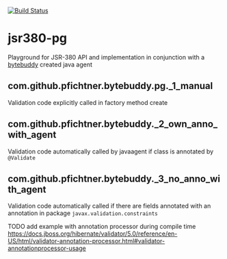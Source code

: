 [![Build Status](https://travis-ci.org/pfichtner/jsr380-pg.svg?branch=master)](https://travis-ci.org/pfichtner/jsr380-pg)

# jsr380-pg

Playground for JSR-380 API and implementation in conjunction with a [bytebuddy](https://bytebuddy.net/) created java agent

com.github.pfichtner.bytebuddy.pg._1_manual
-------------------------------------------
Validation code explicitly called in factory method create

com.github.pfichtner.bytebuddy._2_own_anno_with_agent
-----------------------------------------------------
Validation code automatically called by javaagent if class is annotated by ``@Validate``

com.github.pfichtner.bytebuddy._3_no_anno_with_agent
----------------------------------------------------
Validation code automatically called if there are fields annotated with an annotation in package ``javax.validation.constraints``

TODO add example with annotation processor during compile time 
https://docs.jboss.org/hibernate/validator/5.0/reference/en-US/html/validator-annotation-processor.html#validator-annotationprocessor-usage

